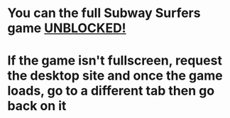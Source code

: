 # You can the full Subway Surfers game [UNBLOCKED!](https://superteamxp.github.io/Subway-Surfers/)
# If the game isn't fullscreen, request the desktop site and once the game loads, go to a different tab then go back on it
